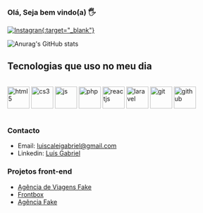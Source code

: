### Olá, Seja bem vindo(a) 🖐️

[![Instagran](https://img.shields.io/badge/Instagram-E4405F?style=for-the-badge&logo=instagram&logoColor=white){:target="_blank"}](https://www.instagram.com/luiscaleigabriel0/)

![Anurag's GitHub stats](https://github-readme-stats.vercel.app/api?username=luiscaleigabriel&show_icons=true&theme=dracula)

## Tecnologias que uso no meu dia
<div style="display: inline_block"> <br />
    <img style="width: 50px" align="center" alt="html5" src="https://user-images.githubusercontent.com/25181517/192158954-f88b5814-d510-4564-b285-dff7d6400dad.png" />
    <img style="width: 50px" align="center" alt="cs3" src="https://user-images.githubusercontent.com/25181517/183898674-75a4a1b1-f960-4ea9-abcb-637170a00a75.png" />
    <img style="width: 50px" align="center" alt="js" src="https://user-images.githubusercontent.com/25181517/117447155-6a868a00-af3d-11eb-9cfe-245df15c9f3f.png" />
    <img style="width: 50px" align="center" alt="php" src="https://user-images.githubusercontent.com/25181517/183570228-6a040b9f-3ddf-47a2-a201-743121dac664.png" /> 
    <img style="width: 50px" align="center" alt="reactjs" src="https://user-images.githubusercontent.com/25181517/183897015-94a058a6-b86e-4e42-a37f-bf92061753e5.png" />
    <img style="width: 50px" align="center" alt="laravel" src="https://github.com/marwin1991/profile-technology-icons/assets/25181517/afcf1c98-544e-41fb-bf44-edba5e62809a" />
    <img style="width: 50px" align="center" alt="git" src="https://user-images.githubusercontent.com/25181517/192108372-f71d70ac-7ae6-4c0d-8395-51d8870c2ef0.png" />
    <img style="width: 50px" align="center" alt="github" src="https://user-images.githubusercontent.com/25181517/192108374-8da61ba1-99ec-41d7-80b8-fb2f7c0a4948.png" />
</div> <br />   

### Contacto
- Email: luiscaleigabriel@gmail.com
- Linkedin: <a href="www.linkedin.com/in/luís-gabriel-0534b72aa" target="_blak">Luís Gabriel</a>
  
### Projetos front-end
- [Agência de Viagens Fake](https://angenciadeviagensfake.netlify.app)
- [Frontbox](https://frontbox-eight.vercel.app/)
- [Agência Fake](https://agencia-fake-alpha.vercel.app/)
